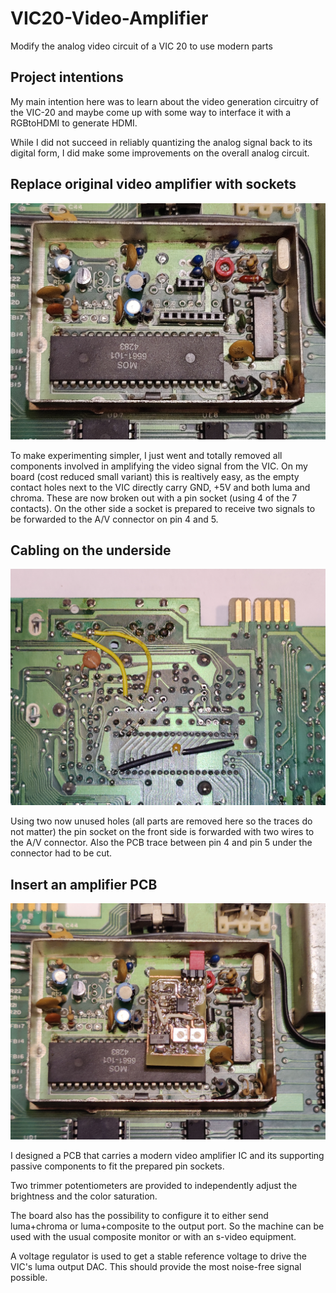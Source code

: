 # VIC20-Video-Amplifier
Modify the analog video circuit of a VIC 20 to use modern parts

## Project intentions

My main intention here was to learn about the video generation circuitry of the VIC-20
and maybe come up with some way to interface it with a RGBtoHDMI to generate HDMI.

While I did not succeed in reliably quantizing the analog signal back to its digital
form, I did make some improvements on the overall analog circuit. 
 
## Replace original video amplifier with sockets

![alt text](pic/empty.jpg "Replaced analog parts with pin headers")

To make experimenting simpler, I just went and totally removed all components involved
in amplifying the video signal from the VIC. On my board (cost reduced small variant) this is realtively
easy, as the empty contact holes next to the VIC directly carry GND, +5V and both luma and chroma.
These are now broken out with a pin socket (using 4 of the 7 contacts). On the other side a socket is 
prepared to receive two signals to be forwarded to the A/V connector on pin 4 and 5. 

## Cabling on the underside

![alt text](pic/underside.jpg "Forward signals to the A/V port")

Using two now unused holes (all parts are removed here so the traces do not matter) the pin socket
on the front side is forwarded with two wires to the A/V connector. Also the PCB trace between 
pin 4 and pin 5 under the connector had to be cut. 

## Insert an amplifier PCB

![alt text](pic/board.jpg "Home-etched PCB with amplifier")

I designed a PCB that carries a modern video amplifier IC and its supporting passive components to
fit the prepared pin sockets. 

Two trimmer potentiometers are provided to independently adjust the brightness and the color saturation.

The board also has the possibility to configure it to either send luma+chroma or 
luma+composite to the output port. So the machine can be used with the usual composite monitor or
with an s-video equipment. 

A voltage regulator is used to get a stable reference voltage to drive the VIC's luma output DAC. 
This should provide the most noise-free signal possible.
 
